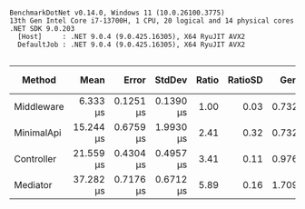 ```

BenchmarkDotNet v0.14.0, Windows 11 (10.0.26100.3775)
13th Gen Intel Core i7-13700H, 1 CPU, 20 logical and 14 physical cores
.NET SDK 9.0.203
  [Host]     : .NET 9.0.4 (9.0.425.16305), X64 RyuJIT AVX2
  DefaultJob : .NET 9.0.4 (9.0.425.16305), X64 RyuJIT AVX2


```
| Method     | Mean      | Error     | StdDev    | Ratio | RatioSD | Gen0   | Allocated | Alloc Ratio |
|----------- |----------:|----------:|----------:|------:|--------:|-------:|----------:|------------:|
| Middleware |  6.333 μs | 0.1251 μs | 0.1390 μs |  1.00 |    0.03 | 0.7324 |   9.57 KB |        1.00 |
| MinimalApi | 15.244 μs | 0.6759 μs | 1.9930 μs |  2.41 |    0.32 | 0.7324 |  10.17 KB |        1.06 |
| Controller | 21.559 μs | 0.4304 μs | 0.4957 μs |  3.41 |    0.11 | 0.9766 |  12.04 KB |        1.26 |
| Mediator   | 37.282 μs | 0.7176 μs | 0.6712 μs |  5.89 |    0.16 | 1.7090 |  23.16 KB |        2.42 |

